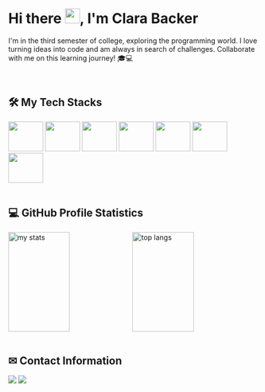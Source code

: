 <h1> Hi there <img src="https://raw.githubusercontent.com/kaueMarques/kaueMarques/master/hi.gif" width="30px">, I'm Clara Backer </h1>
<p>I'm in the third semester of college, exploring the programming world. I love turning ideas into code and am always in search of challenges. Collaborate with me on this learning journey! 🎓💻</p>
<br>

## 🛠️ My Tech Stacks
<div style="display: inline_block;">
  <img height="60" width="70" src="https://cdn.jsdelivr.net/gh/devicons/devicon/icons/html5/html5-original-wordmark.svg" />
  <img height="60" width="70" src="https://cdn.jsdelivr.net/gh/devicons/devicon/icons/css3/css3-original-wordmark.svg" />
  <img height="60" width="70" src="https://cdn.jsdelivr.net/gh/devicons/devicon@latest/icons/sass/sass-original.svg"/>
  <img height="60" width="70" src="https://cdn.jsdelivr.net/gh/devicons/devicon/icons/javascript/javascript-original.svg" />
  <img height="60" width="70" src="https://cdn.jsdelivr.net/gh/devicons/devicon/icons/c/c-original.svg" />
  <img height="60" width="70" src="https://cdn.jsdelivr.net/gh/devicons/devicon@latest/icons/python/python-original-wordmark.svg" />
  <img height="60" width="70" src="https://cdn.jsdelivr.net/gh/devicons/devicon/icons/postgresql/postgresql-original-wordmark.svg" />
</div>       
<br>

## 💻 GitHub Profile Statistics
<div style="display: flex;">
  <img alt="my stats" width="49.5%" height="200px" src="https://github-readme-stats.vercel.app/api?username=clarabacker&show_icons=true&theme=react&hide_border=true&bg_color=1F222E&title_color=be4dff&icon_color=F8D866"/>

  <img alt="top langs" width="49.5%" height="200px" src="https://github-readme-stats.vercel.app/api/top-langs/?username=clarabacker&layout=compact&langs_count=8&theme=react&hide_border=true&bg_color=1F222E&title_color=be4dff"/>
</div>
<br>

## ✉ Contact Information
<a href="mailto:clarabackercontato@gmail.com"><img src="https://img.shields.io/badge/Gmail-D14836?style=for-the-badge&logo=gmail&logoColor=white" target="_blank"></a>
<a href="https://www.linkedin.com/in/ana-clara-backer-9a016522b" target="_blank"><img src="https://img.shields.io/badge/LinkedIn-0077B5?style=for-the-badge&logo=linkedin&logoColor=white" target="_blank"></a>

